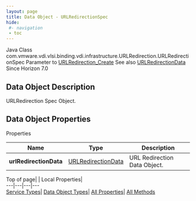```yaml
---
layout: page
title: Data Object - URLRedirectionSpec
hide:
 #- navigation
 - toc
---
```






Java Class
    com.vmware.vdi.vlsi.binding.vdi.infrastructure.URLRedirection.URLRedirectionSpec
Parameter to
     [URLRedirection_Create](vdi.infrastructure.URLRedirection.md#create)
See also
     [URLRedirectionData](vdi.infrastructure.URLRedirection.URLRedirectionData.md)
Since 
    Horizon 7.0

## Data Object Description 

URLRedirection Spec Object. 

## Data Object Properties

Properties

Name |  Type |  Description   
---|---|---  
**urlRedirectionData**| [URLRedirectionData](vdi.infrastructure.URLRedirection.URLRedirectionData.md)|  URL Redirection Data Object.   
  
  
  
Top of page| | Local Properties|   
---|---|---|---  
[Service Types](index-mo_types.md)| [Data Object Types](index-do_types.md)| [All Properties](index-properties.md)| [All Methods](index-methods.md)  
  
  

